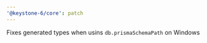 ```yaml
---
'@keystone-6/core': patch
---
```


Fixes generated types when usins `db.prismaSchemaPath` on Windows

